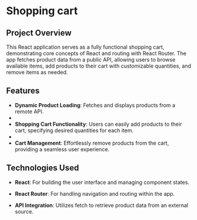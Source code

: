 # Shopping cart

## Project Overview

This React application serves as a fully functional shopping cart, demonstrating core concepts of React and routing with React Router. The app fetches product data from a public API, allowing users to browse available items, add products to their cart with customizable quantities, and remove items as needed.

## Features

- **Dynamic Product Loading**: Fetches and displays products from a remote API.
- 
- **Shopping Cart Functionality**: Users can easily add products to their cart, specifying desired quantities for each item.
- 
- **Cart Management**: Effortlessly remove products from the cart, providing a seamless user experience.

## Technologies Used

- **React**: For building the user interface and managing component states.

- **React Router**: For handling navigation and routing within the app.

- **API Integration**: Utilizes fetch to retrieve product data from an external source.

